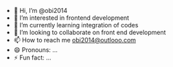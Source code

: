 - 👋 Hi, I’m @obi2014
- 👀 I’m interested in frontend development
- 🌱 I’m currently learning integration of codes
- 💞️ I’m looking to collaborate on front end development
- 📫 How to reach me obi2014@outlooo.com
- 😄 Pronouns: ...
- ⚡ Fun fact: ...

<!---
obi2014/obi2014 is a ✨ special ✨ repository because its `README.md` (this file) appears on your GitHub profile.
You can click the Preview link to take a look at your changes.
--->
